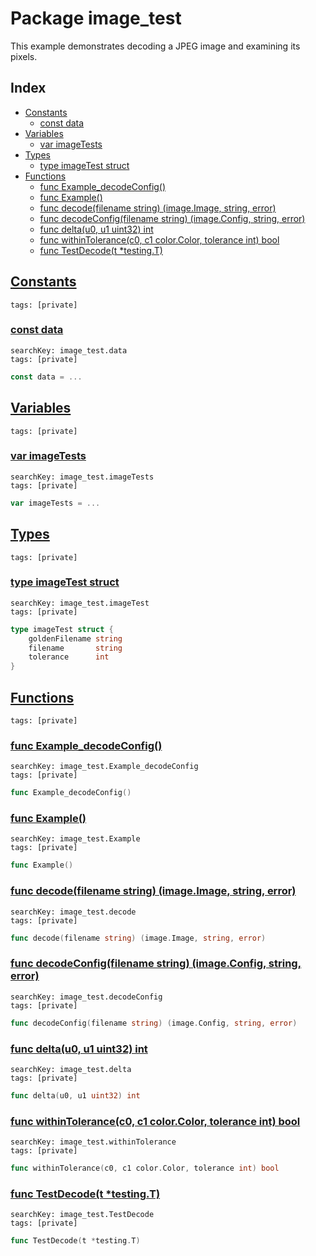 # Package image_test

This example demonstrates decoding a JPEG image and examining its pixels. 

## Index

* [Constants](#const)
    * [const data](#data)
* [Variables](#var)
    * [var imageTests](#imageTests)
* [Types](#type)
    * [type imageTest struct](#imageTest)
* [Functions](#func)
    * [func Example_decodeConfig()](#Example_decodeConfig)
    * [func Example()](#Example)
    * [func decode(filename string) (image.Image, string, error)](#decode)
    * [func decodeConfig(filename string) (image.Config, string, error)](#decodeConfig)
    * [func delta(u0, u1 uint32) int](#delta)
    * [func withinTolerance(c0, c1 color.Color, tolerance int) bool](#withinTolerance)
    * [func TestDecode(t *testing.T)](#TestDecode)


## <a id="const" href="#const">Constants</a>

```
tags: [private]
```

### <a id="data" href="#data">const data</a>

```
searchKey: image_test.data
tags: [private]
```

```Go
const data = ...
```

## <a id="var" href="#var">Variables</a>

```
tags: [private]
```

### <a id="imageTests" href="#imageTests">var imageTests</a>

```
searchKey: image_test.imageTests
tags: [private]
```

```Go
var imageTests = ...
```

## <a id="type" href="#type">Types</a>

```
tags: [private]
```

### <a id="imageTest" href="#imageTest">type imageTest struct</a>

```
searchKey: image_test.imageTest
tags: [private]
```

```Go
type imageTest struct {
	goldenFilename string
	filename       string
	tolerance      int
}
```

## <a id="func" href="#func">Functions</a>

```
tags: [private]
```

### <a id="Example_decodeConfig" href="#Example_decodeConfig">func Example_decodeConfig()</a>

```
searchKey: image_test.Example_decodeConfig
tags: [private]
```

```Go
func Example_decodeConfig()
```

### <a id="Example" href="#Example">func Example()</a>

```
searchKey: image_test.Example
tags: [private]
```

```Go
func Example()
```

### <a id="decode" href="#decode">func decode(filename string) (image.Image, string, error)</a>

```
searchKey: image_test.decode
tags: [private]
```

```Go
func decode(filename string) (image.Image, string, error)
```

### <a id="decodeConfig" href="#decodeConfig">func decodeConfig(filename string) (image.Config, string, error)</a>

```
searchKey: image_test.decodeConfig
tags: [private]
```

```Go
func decodeConfig(filename string) (image.Config, string, error)
```

### <a id="delta" href="#delta">func delta(u0, u1 uint32) int</a>

```
searchKey: image_test.delta
tags: [private]
```

```Go
func delta(u0, u1 uint32) int
```

### <a id="withinTolerance" href="#withinTolerance">func withinTolerance(c0, c1 color.Color, tolerance int) bool</a>

```
searchKey: image_test.withinTolerance
tags: [private]
```

```Go
func withinTolerance(c0, c1 color.Color, tolerance int) bool
```

### <a id="TestDecode" href="#TestDecode">func TestDecode(t *testing.T)</a>

```
searchKey: image_test.TestDecode
tags: [private]
```

```Go
func TestDecode(t *testing.T)
```

